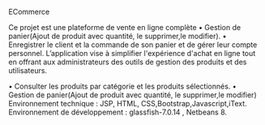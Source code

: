 ECommerce

Ce projet est une plateforme de vente en ligne complète • Gestion de panier(Ajout de produit avec quantité, le supprimer,le modifier).  • Enregistrer le client et la commande de son panier  et de gérer leur compte personnel. L’application vise à simplifier l'expérience d'achat en ligne tout en offrant aux administrateurs des outils de gestion des produits et des utilisateurs.

• Consulter les produits par catégorie et les produits sélectionnés.  • Gestion de panier(Ajout de produit avec quantité, le supprimer,le modifier)
Environnement technique : JSP, HTML, CSS,Bootstrap,Javascript,iText.
Environnement de développement : glassfish-7.0.14 , Netbeans 8.
